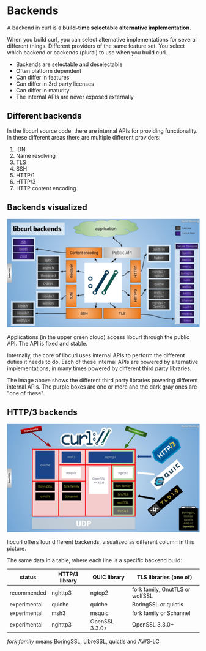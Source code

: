 # Backends

A backend in curl is a **build-time selectable alternative implementation**.

When you build curl, you can select alternative implementations for several
different things. Different providers of the same feature set. You select
which backend or backends (plural) to use when you build curl.

- Backends are selectable and deselectable
- Often platform dependent
- Can differ in features
- Can differ in 3rd party licenses
- Can differ in maturity
- The internal APIs are never exposed externally

## Different backends

In the libcurl source code, there are internal APIs for providing
functionality. In these different areas there are multiple different providers:

1. IDN
2. Name resolving
3. TLS
4. SSH
5. HTTP/1
6. HTTP/3
7. HTTP content encoding

## Backends visualized

![libcurl backends](slide-libcurl-backends.jpg)

Applications (in the upper green cloud) access libcurl through the public API.
The API is fixed and stable.

Internally, the core of libcurl uses internal APIs to perform the different
duties it needs to do. Each of these internal APIs are powered by alternative
implementations, in many times powered by different third party libraries.

The image above shows the different third party libraries powering different
internal APIs. The purple boxes are one or more and the dark gray ones are
"one of these".

## HTTP/3 backends

![HTTP/3 backends](slide-http3-backends.jpg)

libcurl offers four different backends, visualized as different column in this
picture.

The same data in a table, where each line is a specific backend build:

| status       | HTTP/3 library | QUIC library   | TLS libraries (one of)          |
|--------------|----------------|----------------|---------------------------------|
| recommended  | nghttp3        | ngtcp2         | fork family, GnutTLS or wolfSSL |
| experimental | quiche         | quiche         | BoringSSL or quictls            |
| experimental | msh3           | msquic         | fork family or Schannel         |
| experimental | nghttp3        | OpenSSL 3.3.0+ | OpenSSL 3.3.0+                  |

*fork family* means BoringSSL, LibreSSL, quictls and AWS-LC
